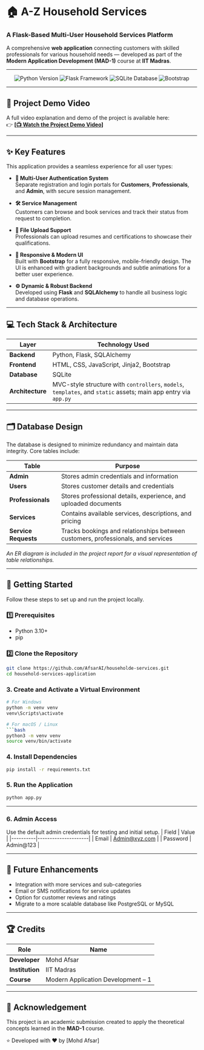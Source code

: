# 🏠 A-Z Household Services  
### A Flask-Based Multi-User Household Services Platform

A comprehensive **web application** connecting customers with skilled professionals for various household needs — developed as part of the **Modern Application Development (MAD-1)** course at **IIT Madras**.

---

<p align="center">
  <img src="https://img.shields.io/badge/Python-3.10%2B-blue.svg" alt="Python Version">
  <img src="https://img.shields.io/badge/Framework-Flask-red.svg" alt="Flask Framework">
  <img src="https://img.shields.io/badge/Database-SQLite-lightgrey.svg" alt="SQLite Database">
  <img src="https://img.shields.io/badge/Frontend-Bootstrap-purple.svg" alt="Bootstrap">
</p>

---

## 🎥 Project Demo Video

A full video explanation and demo of the project is available here:  
👉 **[[📺 Watch the Project Demo Video](https://youtu.be/RlqG12MC_5Q?si=e0Qk-HBlvp2Gsj1q)]**

---

## ✨ Key Features

This application provides a seamless experience for all user types:

- **👤 Multi-User Authentication System**  
  Separate registration and login portals for **Customers**, **Professionals**, and **Admin**, with secure session management.

- **🛠️ Service Management**  
  Customers can browse and book services and track their status from request to completion.

- **📂 File Upload Support**  
  Professionals can upload resumes and certifications to showcase their qualifications.

- **📱 Responsive & Modern UI**  
  Built with **Bootstrap** for a fully responsive, mobile-friendly design. The UI is enhanced with gradient backgrounds and subtle animations for a better user experience.

- **⚙️ Dynamic & Robust Backend**  
  Developed using **Flask** and **SQLAlchemy** to handle all business logic and database operations.

---

## 💻 Tech Stack & Architecture

| Layer | Technology Used |
|-------|----------------|
| **Backend** | Python, Flask, SQLAlchemy |
| **Frontend** | HTML, CSS, JavaScript, Jinja2, Bootstrap |
| **Database** | SQLite |
| **Architecture** | MVC-style structure with `controllers`, `models`, `templates`, and `static` assets; main app entry via `app.py` |

---

## 🗂️ Database Design

The database is designed to minimize redundancy and maintain data integrity. Core tables include:

| Table | Purpose |
|-------|---------|
| **Admin** | Stores admin credentials and information |
| **Users** | Stores customer details and credentials |
| **Professionals** | Stores professional details, experience, and uploaded documents |
| **Services** | Contains available services, descriptions, and pricing |
| **Service Requests** | Tracks bookings and relationships between customers, professionals, and services |

*An ER diagram is included in the project report for a visual representation of table relationships.*

---

## 🚀 Getting Started

Follow these steps to set up and run the project locally.

### 1️⃣ Prerequisites
- Python 3.10+
- pip

### 2️⃣ Clone the Repository
```bash
git clone https://github.com/AfsarAI/householde-services.git
cd household-services-application
```

### 3. Create and Activate a Virtual Environment
```bash
# For Windows
python -m venv venv
venv\Scripts\activate

# For macOS / Linux
```bash
python3 -m venv venv
source venv/bin/activate
```

### 4. Install Dependencies
```bash
pip install -r requirements.txt
```
### 5. Run the Application
```bash
python app.py
```
---

### 6. Admin Access
Use the default admin credentials for testing and initial setup.
| Field    | Value               |
|----------|---------------------|
| Email    | Admin@xyz.com       |
| Password | Admin@123           |

---

## 💬 Future Enhancements

- Integration with more services and sub-categories
- Email or SMS notifications for service updates
- Option for customer reviews and ratings
- Migrate to a more scalable database like PostgreSQL or MySQL

---

## 🏆 Credits

| Role | Name |
|------|------|
| **Developer** | Mohd Afsar |
| **Institution** | IIT Madras |
| **Course** | Modern Application Development – 1 |

---

## 🧾 Acknowledgement

This project is an academic submission created to apply the theoretical concepts learned in the **MAD-1** course.

⭐ Developed with ❤️ by [Mohd Afsar]
